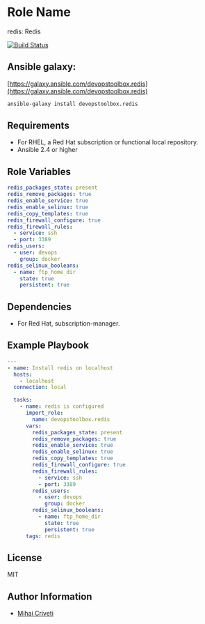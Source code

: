 Role Name
=========

redis: Redis

[![Build Status](https://travis-ci.org/cmihai-ansible/redis.svg?branch=master)](https://travis-ci.org/cmihai-ansible/redis)

Ansible galaxy:
---------------

[https://galaxy.ansible.com/devopstoolbox.redis](https://galaxy.ansible.com/devopstoolbox.redis)

```bash
ansible-galaxy install devopstoolbox.redis
```

Requirements
------------

- For RHEL, a Red Hat subscription or functional local repository.
- Ansible 2.4 or higher

Role Variables
--------------

```yaml
redis_packages_state: present
redis_remove_packages: true
redis_enable_service: true
redis_enable_selinux: true
redis_copy_templates: true
redis_firewall_configure: true
redis_firewall_rules:
  - service: ssh
  - port: 3389
redis_users:
  - user: devops
    group: docker
redis_selinux_booleans:
  - name: ftp_home_dir
    state: true
    persistent: true
```

Dependencies
------------

- For Red Hat, subscription-manager.

Example Playbook
----------------

```yaml
---
- name: Install redis on localhost
  hosts:
    - localhost
  connection: local

  tasks:
    - name: redis is configured
      import_role:
        name: devopstoolbox.redis
      vars:
        redis_packages_state: present
        redis_remove_packages: true
        redis_enable_service: true
        redis_enable_selinux: true
        redis_copy_templates: true
        redis_firewall_configure: true
        redis_firewall_rules:
          - service: ssh
          - port: 3389
        redis_users:
          - user: devops
            group: docker
        redis_selinux_booleans:
          - name: ftp_home_dir
            state: true
            persistent: true
      tags: redis
```

License
-------

MIT

Author Information
------------------

- [Mihai Criveti](https://www.linkedin.com/in/crivetimihai)
